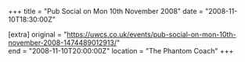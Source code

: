 +++
title = "Pub Social on Mon 10th November 2008"
date = "2008-11-10T18:30:00Z"

[extra]
original = "https://uwcs.co.uk/events/pub-social-on-mon-10th-november-2008-1474489012913/"    
end = "2008-11-10T20:00:00Z"
location = "The Phantom Coach"
+++



